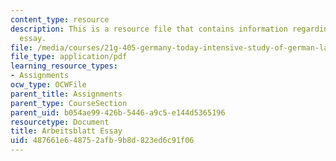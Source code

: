 ```yaml
---
content_type: resource
description: This is a resource file that contains information regarding arbeisblatt
  essay.
file: /media/courses/21g-405-germany-today-intensive-study-of-german-language-and-culture-january-iap-2011/487661e648752afb9b8d823ed6c91f06_MIT21G_405IAP11_abt_essay.pdf
file_type: application/pdf
learning_resource_types:
- Assignments
ocw_type: OCWFile
parent_title: Assignments
parent_type: CourseSection
parent_uid: b054ae99-426b-5446-a9c5-e144d5365196
resourcetype: Document
title: Arbeitsblatt Essay
uid: 487661e6-4875-2afb-9b8d-823ed6c91f06
---
```

